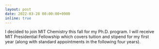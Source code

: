 ```yaml
---
layout: post
date: 2022-03-28 00:00:00+0900
inline: true
---
```


I decided to join MIT Chemistry this fall for my Ph.D. program. I will receive MIT Presidential Fellowship which covers tuition and stipend for my first year (along with standard appointments in the following four years). 


